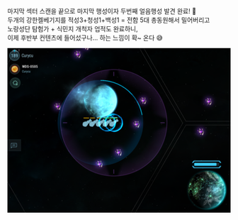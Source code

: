 마지막 섹터 스캔을 끝으로 마지막 행성이자 두번째 얼음행성 발견 완료! :ice_cube:  
두개의 강한켈베기지를 적성3+청성1+백성1 = 전함 5대 총동원해서 밀어버리고  
노랑성단 탐험가 + 식민지 개척자 업적도 완료하니,  
이제 후반부 컨텐츠에 들어섰구나... 하는 느낌이 확~ 온다 :sweat_smile:  
 
![](../assets/20210524_Full_House.png)   
